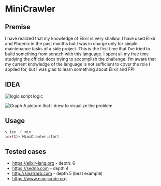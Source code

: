 # MiniCrawler

## Premise
I have realized that my knowledge of Elixir is very shallow. I have used Elixir and Phoenix in the past months but I was in charge only for simple maintenance tasks of a side project. This is the first time that I’ve tried to build something from scratch with this language. I spent all my free time studying the official docs trying to accomplish the challenge.
I’m aware that my current knowledge of the language is not sufficient to cover the role I applied for, but I was glad to learn something about Elixir and FP!


## IDEA
![logic](https://i.ibb.co/0QWN3bC/Untitled-document-3.jpg)
script logic


![Graph](https://i.ibb.co/BtXKPnX/Untitled-document-1.jpg)
A picture that I drew to visualize the problem



## Usage

```bash
$ iex -S mix
iex(1)> MiniCrawler.start
```
## Tested cases
- https://elixir-lang.org - depth: 6
- https://sedna.com - depth 4
- http://sinatrarb.com - depth 5 (best example)
- https://www.emojicode.org 

